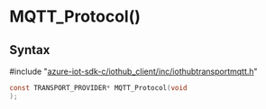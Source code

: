 # MQTT_Protocol()

## Syntax

\#include "[azure-iot-sdk-c/iothub_client/inc/iothubtransportmqtt.h](../iot-c-ref-iothubtransportmqtt-h.md)"  
```C
const TRANSPORT_PROVIDER* MQTT_Protocol(void
);
```

